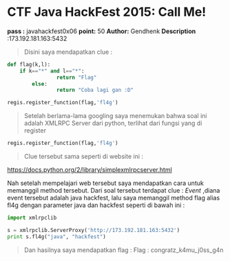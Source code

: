 # CTF Java HackFest 2015: Call Me!

**pass :** javahackfest0x06
**point:** 50
**Author:** Gendhenk
**Description** :173.192.181.163:5432 

> Disini saya mendapatkan clue :

```python
def flag(k,l):
	if k=="*" and l=="*":
                return "Flag"
        else:
             	return "Coba lagi gan :D"

regis.register_function(flag,'fl4g')
```
> Setelah berlama-lama googling saya menemukan bahwa soal ini adalah XMLRPC Server dari python, terlihat dari fungsi yang di register 

```python
regis.register_function(flag,'fl4g')
```

> Clue tersebut sama seperti di website ini : 

<https://docs.python.org/2/library/simplexmlrpcserver.html>

Nah setelah mempelajari web tersebut saya mendapatkan cara untuk memanggil method tersebut. Dari soal tersebut terdapat clue : *Event* ,diana event tersebut adalah java hackfest, lalu saya memanggil method flag alias fl4g dengan parameter java dan hackfest seperti di bawah ini :

```python
import xmlrpclib

s = xmlrpclib.ServerProxy('http://173.192.181.163:5432')
print s.fl4g("java", "hackfest")
```
> Dan hasilnya saya mendapatkan flag : 
Flag : congratz_k4mu_j0ss_g4n
